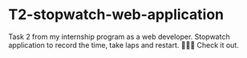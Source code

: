 # T2-stopwatch-web-application

Task 2 from my internship program as a web developer.
Stopwatch application to record the time, take laps and restart.
💁🏾‍♂️ Check it out.
